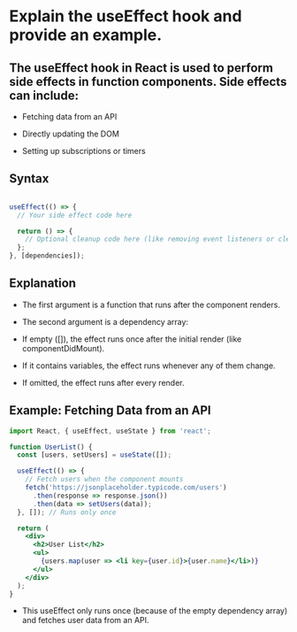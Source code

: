 #  Explain the useEffect hook and provide an example.

## The useEffect hook in React is used to perform side effects in function components. Side effects can include:

- Fetching data from an API

- Directly updating the DOM

- Setting up subscriptions or timers

## Syntax
```jsx

useEffect(() => {
  // Your side effect code here

  return () => {
    // Optional cleanup code here (like removing event listeners or clearing intervals)
  };
}, [dependencies]);
```

## Explanation
- The first argument is a function that runs after the component renders.

- The second argument is a dependency array:

- If empty ([]), the effect runs once after the initial render (like componentDidMount).

- If it contains variables, the effect runs whenever any of them change.

- If omitted, the effect runs after every render.

## Example: Fetching Data from an API
```jsx
import React, { useEffect, useState } from 'react';

function UserList() {
  const [users, setUsers] = useState([]);

  useEffect(() => {
    // Fetch users when the component mounts
    fetch('https://jsonplaceholder.typicode.com/users')
      .then(response => response.json())
      .then(data => setUsers(data));
  }, []); // Runs only once

  return (
    <div>
      <h2>User List</h2>
      <ul>
        {users.map(user => <li key={user.id}>{user.name}</li>)}
      </ul>
    </div>
  );
}
```

- This useEffect only runs once (because of the empty dependency array) and fetches user data from an API.
